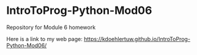 # IntroToProg-Python-Mod06
Repository for Module 6 homework

Here is a link to my web page: https://kdoehlertuw.github.io/IntroToProg-Python-Mod06/ 
